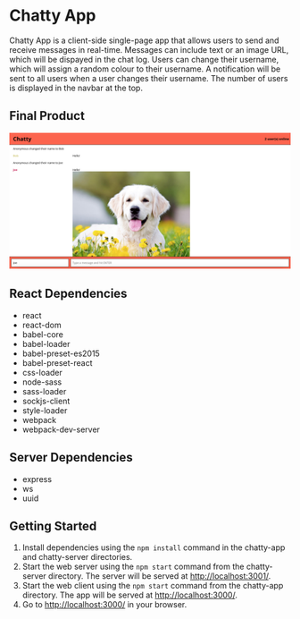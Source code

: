 # Chatty App

Chatty App is a client-side single-page app that allows users to send and receive messages in real-time. Messages can include text or an image URL, which will be dispayed in the chat log. Users can change their username, which will assign a random colour to their username. A notification will be sent to all users when a user changes their username. The number of users is displayed in the navbar at the top.

## Final Product

!["Screenshot of Chatty page"](https://github.com/zacharylee97/chatty-app/blob/master/docs/chatty.png?raw=true)

## React Dependencies

- react
- react-dom
- babel-core
- babel-loader
- babel-preset-es2015
- babel-preset-react
- css-loader
- node-sass
- sass-loader
- sockjs-client
- style-loader
- webpack
- webpack-dev-server


## Server Dependencies

- express
- ws
- uuid

## Getting Started

1. Install dependencies using the `npm install` command in the chatty-app and chatty-server directories.
2. Start the web server using the `npm start` command from the chatty-server directory. The server will be served at <http://localhost:3001/>.
3. Start the web client using the `npm start` command from the chatty-app directory. The app will be served at <http://localhost:3000/>.
4. Go to <http://localhost:3000/> in your browser.